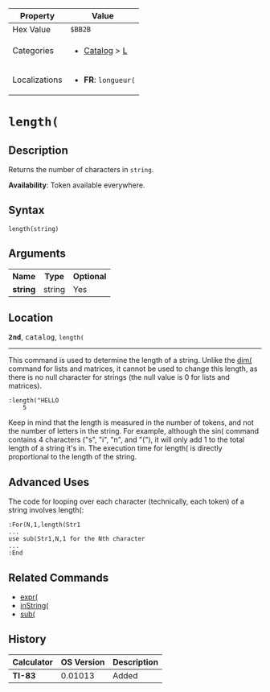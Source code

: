 | Property      | Value |
|---------------|-------|
| Hex Value     | `$BB2B`|
| Categories    | <ul><li>[Catalog](<../categories/Catalog.md>) > [L](<../categories/Catalog.md#L>)</li></ul> |
| Localizations | <ul><li><b>FR</b>: `longueur(`</li></ul> |

# `length(`

## Description
Returns the number of characters in `string`.


<b>Availability</b>: Token available everywhere.

## Syntax
`length(string)`

## Arguments
<table>
<tr><th>Name</th><th>Type</th><th>Optional</th></tr>

<tr><td><b>string</b></td><td>string</td><td>Yes</td></tr>

</table>

## Location
<tt><kbd><b>2nd</b></kbd></tt>, <kbd>catalog</kbd>, `length(`
<hr>

This command is used to determine the length of a string. Unlike the [dim(](/dim) command for lists and matrices, it cannot be used to change this length, as there is no null character for strings (the null value is 0 for lists and matrices).

```ti-basic
:length("HELLO
    5
```

Keep in mind that the length is measured in the number of tokens, and not the number of letters in the string. For example, although the sin( command contains 4 characters ("s", "i", "n", and "("), it will only add 1 to the total length of a string it's in. The execution time for length( is directly proportional to the length of the string.

## Advanced Uses

The code for looping over each character (technically, each token) of a string involves length(:

```ti-basic
:For(N,1,length(Str1
...
use sub(Str1,N,1 for the Nth character
...
:End
```

## Related Commands

*   [expr(](/expr)
*   [inString(](/instring)
*   [sub(](/sub)

## History
| Calculator | OS Version | Description |
|------------|------------|-------------|
| <b>TI-83</b> | 0.01013 | Added |


